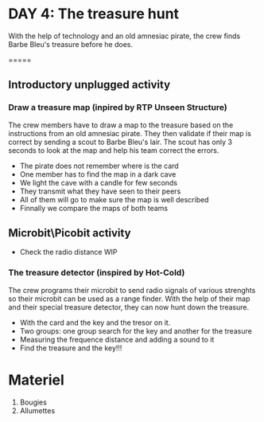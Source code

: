 # DAY 4: The treasure hunt

With the help of technology and an old amnesiac pirate, the crew finds Barbe Bleu's treasure before he does.

=====
## Introductory unplugged activity

### Draw a treasure map (inpired by RTP Unseen Structure)

The crew members have to draw a map to the treasure based on the instructions from an old amnesiac pirate. They then validate if their map is correct by sending a scout to Barbe Bleu's lair. The scout has only 3 seconds to look at the map and help his team correct the errors.

- The pirate does not remember where is the card
- One member has to find the map in a dark cave
- We light the cave with a candle for few seconds
- They transmit what they have seen to their peers
- All of them will go to make sure the map is well described
- Finnally we compare the maps of both teams

## Microbit\Picobit activity 

- Check the radio distance WIP

### The treasure detector (inspired by Hot-Cold)

The crew programs their microbit to send radio signals of various strenghts so their microbit can be used as a range finder. With the help of their map and their special treasure detector, they can now hunt down the treasure.

- With the card and the key and the tresor on it.
- Two groups: one group search for the key and another for the treasure
- Measuring the frequence distance and adding a sound to it
- Find the treasure and the key!!!

Materiel
========
1. Bougies 
2. Allumettes